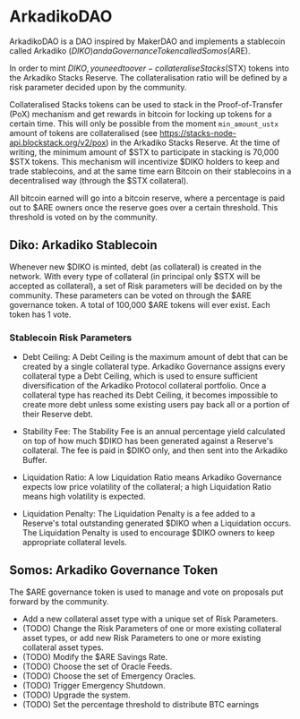 # ArkadikoDAO

ArkadikoDAO is a DAO inspired by MakerDAO and implements a stablecoin called Arkadiko ($DIKO) and a Governance Token called Somos ($ARE).

In order to mint $DIKO, you need to over-collateralise Stacks ($STX) tokens into the Arkadiko Stacks Reserve. The collateralisation ratio will be defined by a risk parameter decided upon by the community.

Collateralised Stacks tokens can be used to stack in the Proof-of-Transfer (PoX) mechanism and get rewards in bitcoin for locking up tokens for a certain time. This will only be possible from the moment `min_amount_ustx` amount of tokens are collateralised (see https://stacks-node-api.blockstack.org/v2/pox) in the Arkadiko Stacks Reserve. At the time of writing, the minimum amount of $STX to participate in stacking is 70,000 $STX tokens. This mechanism will incentivize $DIKO holders to keep and trade stablecoins, and at the same time earn Bitcoin on their stablecoins in a decentralised way (through the $STX collateral).

All bitcoin earned will go into a bitcoin reserve, where a percentage is paid out to $ARE owners once the reserve goes over a certain threshold. This threshold is voted on by the community.

## Diko: Arkadiko Stablecoin

Whenever new $DIKO is minted, debt (as collateral) is created in the network. With every type of collateral (in principal only $STX will be accepted as collateral), a set of Risk parameters will be decided on by the community. These parameters can be voted on through the $ARE governance token. A total of 100,000 $ARE tokens will ever exist. Each token has 1 vote.

### Stablecoin Risk Parameters

- Debt​ ​Ceiling:​ A Debt Ceiling is the maximum amount of debt that can be created by a single collateral type. Arkadiko Governance assigns every collateral type a Debt Ceiling, which is used to ensure sufficient diversification of the Arkadiko Protocol collateral portfolio. Once a collateral type has reached its Debt Ceiling, it becomes impossible to create more debt unless some existing users pay back all or a portion of their Reserve debt.

- Stability​ ​Fee:​ The Stability Fee is an annual percentage yield calculated on top of how much $DIKO has been generated against a Reserve's collateral. The fee is paid in $DIKO only, and then sent into the Arkadiko Buffer.

- Liquidation​ ​Ratio:​ ​A low Liquidation Ratio means Arkadiko Governance expects low price volatility of the collateral; a high Liquidation Ratio means high volatility is expected.

- Liquidation Penalty:​ The Liquidation Penalty is a fee added to a Reserve's total outstanding generated $DIKO when a Liquidation occurs. The Liquidation Penalty is used to encourage $DIKO owners to keep appropriate collateral levels.


## Somos: Arkadiko Governance Token

The $ARE governance token is used to manage and vote on proposals put forward by the community.

- Add a​ ​new​ ​collateral asset ​type with a unique set of Risk Parameters.
- (TODO) Change the Risk Parameters of one or more existing collateral asset types, or add new Risk Parameters to one or more existing collateral asset types.
- (TODO) Modify​ ​the $ARE Savings Rate.
- (TODO) Choose the set of Oracle Feeds.
- (TODO) Choose the set of Emergency Oracles.
- (TODO) Trigger Emergency Shutdown.
- (TODO) Upgrade the system.
- (TODO) Set the percentage threshold to distribute BTC earnings
